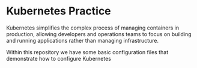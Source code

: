 # Kubernetes Practice

Kubernetes simplifies the complex process of managing containers in production, allowing developers and operations teams to focus on building and running applications rather than managing infrastructure.

Within this repository we have some basic configuration files that demonstrate how to configure Kubernetes
